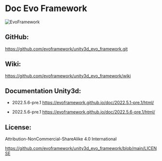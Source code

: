 # Doc Evo Framework 

![EvoFramework](https://avatars.githubusercontent.com/u/104525268?s=400&u=e477c223fc98678b0ea0125610891568435a7509&v=4) 


## GitHub:
https://github.com/evoframework/unity3d_evo_framework.git

## Wiki:
https://github.com/evoframework/unity3d_evo_framework/wiki


## Documentation Unity3d:

* 2022.5.6-pre.1 https://evoframework.github.io/doc/2022.5.1-pre.1/html/ 
  
* 2022.5.6-pre.1 https://evoframework.github.io/doc/2022.5.6-pre.1/html/ 

## License:
Attribution-NonCommercial-ShareAlike 4.0 International

https://github.com/evoframework/unity3d_evo_framework/blob/main/LICENSE
